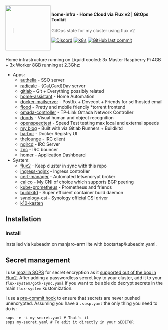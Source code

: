 <img src="https://camo.githubusercontent.com/bd0df216af51c1525f14e62155608e448562cb4033554e001a0ac2009e545aec/68747470733a2f2f726173706265726e657465732e6769746875622e696f2f696d672f6c6f676f2e737667" align="left" width="144px" height="144px"/>

#### home-infra - Home Cloud via Flux v2 | GitOps Toolkit
> GitOps state for my cluster using flux v2

[![Discord](https://img.shields.io/badge/discord-chat-7289DA.svg?maxAge=60&style=flat-square)](https://discord.gg/DNCynrJ)
[![k8s](https://img.shields.io/badge/k8s-v1.24.4-orange?style=flat-square)](https://k8s.io/)
[![GitHub last commit](https://img.shields.io/github/last-commit/vaskozl/home-infra?style=flat-square)](https://github.com/vaskozl/home-infra/commits/master)

<br />

Home infrastructure running on Liquid cooled: 3x Master Raspberry Pi 4GB + 3x Worker 8GB running at 2.3Ghz:

* Apps:
  * [authelia](https://github.com/authelia/authelia) - SSO server
  * [radicale](https://github.com/tomsquest/docker-radicale) - {Cal,Card}Dav server
  * [gitlab](https://gitlab.com/) - Git + Everything possibly related
  * [home-assistant](https://github.com/home-assistant/core) - Home Automation
  * [docker-mailserver](https://github.com/docker-mailserver/docker-mailserver) - Postfix + Dovecot + Friends for selfhosted email
  * [flood](https://github.com/jesec/flood) - Pretty and mobile friendly \*torrent frontend
  * [omada-controller](https://github.com/mbentley/docker-omada-controller) - TP-Link Omada Network Controller
  * [doods](https://github.com/snowzach/doods) - Visual human and object recognition
  * [openspeedtest](https://hub.docker.com/r/openspeedtest/latest/tags?page=1&ordering=last_updated) - Speed Test testing max local and external speeds
  * [my blog](https://sko.ai) - Built with via Gitlab Runners + Buildkitd
  * [harbor](https://github.com/goharbor/harbor) - Docker Registry UI
  * [thelounge](https://thelounge.chat/) - IRC client
  * [ngircd](https://github.com/ngircd/ngircd) - IRC Server
  * [znc](https://github.com/znc/znc) - IRC bouncer
  * [homer](https://hub.docker.com/r/b4bz/homer/tags) - Application Dashboard
* System:
  * [flux2](https://github.com/fluxcd/flux2) - Keep cluster in sync with this repo
  * [ingress-nginx](https://github.com/kubernetes/ingress-nginx) - Ingress controller
  * [cert-manager](https://github.com/jetstack/cert-manager) - Automated letsencrypt broker
  * [calico](https://docs.projectcalico.org/networking/bgp) - My CNI of choice which supports BGP peering
  * [kube-prometheus](https://github.com/prometheus-operator/kube-prometheus/tree/main/manifests) - Prometheus and friends
  * [buildkitd](https://github.com/moby/buildkit) - Super efficient container build daemon
  * [synology-csi](https://github.com/SynologyOpenSource/synology-csi) - Synology official CSI driver
  * [k10-kasten](https://www.kasten.io/)

## Installation

### Install

Installed via kubeadm on manjaro-arm lite with bootsrtap/kubeadm.yaml.

## Secret management

I use [mozilla SOPS](https://github.com/mozilla/sops) for secret encryption as it [supported out of the box in Flux2](https://toolkit.fluxcd.io/guides/mozilla-sops/). After adding a passwordless secret key to your cluster, add it to your `flux-system/gotk-sync.yaml` if you want to be able do decrypt secrets in the main `flux-system` kustomization.

I use a [pre-commit hook](scripts/find-unencrypted-secrets.sh) to ensure that secrets are never pushed unencrypted. Assuming you have a `.sosp.yaml` the only thing you need to do is:

```
sops -e -i my-secret.yaml # That's it
sops my-secret.yaml # To edit it directly in your $EDITOR
```

